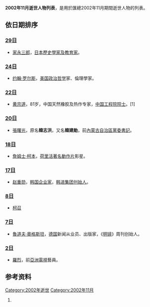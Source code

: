 <center>

</center>

**2002年11月逝世人物列表**，是用於匯總2002年11月期間逝世人物的列表。

## 依日期排序

### [29日](../Page/11月29日.md "wikilink")

  - [家永三郎](../Page/家永三郎.md "wikilink")，[日本](../Page/日本.md "wikilink")[歷史學家及](https://zh.wikipedia.org/wiki/歷史學家 "wikilink")[教育家](https://zh.wikipedia.org/wiki/教育家 "wikilink")。

### [24日](../Page/11月24日.md "wikilink")

  - [约翰·罗尔斯](../Page/约翰·罗尔斯.md "wikilink")，[美国](../Page/美国.md "wikilink")[政治哲学](../Page/政治哲学.md "wikilink")家、倫理學家。

### [22日](https://zh.wikipedia.org/wiki/11月22日 "wikilink")

  - [黄宗道](https://zh.wikipedia.org/wiki/黄宗道 "wikilink")，81岁，中国天然橡胶及热作专家，[中国工程院院士](../Page/中国工程院院士.md "wikilink")。\[1\]

### [20日](../Page/11月20日.md "wikilink")

  - [張曙光](https://zh.wikipedia.org/wiki/張曙光 "wikilink")，原名**韓志洪**，又名**韓建勛**，前[內蒙古自治區黨委書記](https://zh.wikipedia.org/wiki/內蒙古自治區 "wikilink")。

### [18日](../Page/11月18日.md "wikilink")

  - [詹姆士·柯本](../Page/詹姆士·柯本.md "wikilink")，[荷里活著名](https://zh.wikipedia.org/wiki/荷里活 "wikilink")[動作片](../Page/動作片.md "wikilink")影星。

### [17日](../Page/11月17日.md "wikilink")

  - [赵重勋](../Page/赵重勋.md "wikilink")，[韩国企业家](https://zh.wikipedia.org/wiki/大韩民国 "wikilink")，[韩进集团创始人](https://zh.wikipedia.org/wiki/韩进集团 "wikilink")。

### [8日](../Page/11月8日.md "wikilink")

  - [柯召](https://zh.wikipedia.org/wiki/柯召 "wikilink")

### [7日](../Page/11月7日.md "wikilink")

  - [魯道夫·奧格斯坦](https://zh.wikipedia.org/wiki/魯道夫·奧格斯坦 "wikilink")，[德国](../Page/德国.md "wikilink")新闻从业员、出版家，《[明镜](../Page/明镜.md "wikilink")》周刊创始人。

### [2日](../Page/11月2日.md "wikilink")

  - [羅烈](../Page/羅烈.md "wikilink")，前[亞洲電視](../Page/亞洲電視.md "wikilink")藝員。

## 参考资料

[Category:2002年逝世](https://zh.wikipedia.org/wiki/Category:2002年逝世 "wikilink") [Category:2002年11月](https://zh.wikipedia.org/wiki/Category:2002年11月 "wikilink")

1.